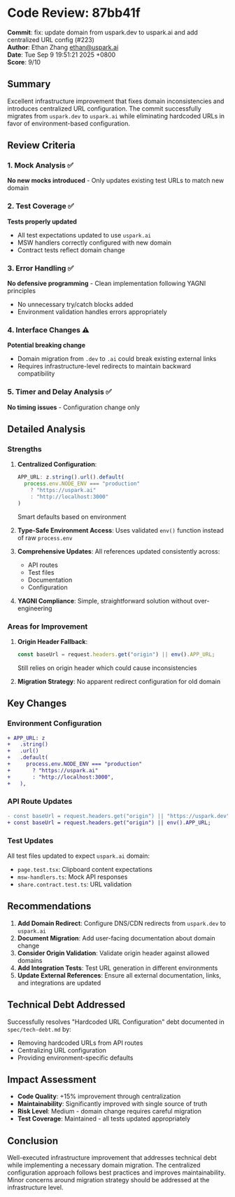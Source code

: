 # Code Review: 87bb41f

**Commit**: fix: update domain from uspark.dev to uspark.ai and add centralized URL config (#223)  
**Author**: Ethan Zhang <ethan@uspark.ai>  
**Date**: Tue Sep 9 19:51:21 2025 +0800  
**Score**: 9/10

## Summary

Excellent infrastructure improvement that fixes domain inconsistencies and introduces centralized URL configuration. The commit successfully migrates from `uspark.dev` to `uspark.ai` while eliminating hardcoded URLs in favor of environment-based configuration.

## Review Criteria

### 1. Mock Analysis ✅
**No new mocks introduced** - Only updates existing test URLs to match new domain

### 2. Test Coverage ✅
**Tests properly updated**
- All test expectations updated to use `uspark.ai`
- MSW handlers correctly configured with new domain
- Contract tests reflect domain change

### 3. Error Handling ✅
**No defensive programming** - Clean implementation following YAGNI principles
- No unnecessary try/catch blocks added
- Environment validation handles errors appropriately

### 4. Interface Changes ⚠️
**Potential breaking change**
- Domain migration from `.dev` to `.ai` could break existing external links
- Requires infrastructure-level redirects to maintain backward compatibility

### 5. Timer and Delay Analysis ✅
**No timing issues** - Configuration change only

## Detailed Analysis

### Strengths

1. **Centralized Configuration**: 
   ```typescript
   APP_URL: z.string().url().default(
     process.env.NODE_ENV === "production" 
       ? "https://uspark.ai"
       : "http://localhost:3000"
   )
   ```
   Smart defaults based on environment

2. **Type-Safe Environment Access**: Uses validated `env()` function instead of raw `process.env`

3. **Comprehensive Updates**: All references updated consistently across:
   - API routes
   - Test files  
   - Documentation
   - Configuration

4. **YAGNI Compliance**: Simple, straightforward solution without over-engineering

### Areas for Improvement

1. **Origin Header Fallback**: 
   ```typescript
   const baseUrl = request.headers.get("origin") || env().APP_URL;
   ```
   Still relies on origin header which could cause inconsistencies

2. **Migration Strategy**: No apparent redirect configuration for old domain

## Key Changes

### Environment Configuration
```diff
+ APP_URL: z
+   .string()
+   .url()
+   .default(
+     process.env.NODE_ENV === "production"
+       ? "https://uspark.ai"
+       : "http://localhost:3000",
+   ),
```

### API Route Updates
```diff
- const baseUrl = request.headers.get("origin") || "https://uspark.dev";
+ const baseUrl = request.headers.get("origin") || env().APP_URL;
```

### Test Updates
All test files updated to expect `uspark.ai` domain:
- `page.test.tsx`: Clipboard content expectations
- `msw-handlers.ts`: Mock API responses
- `share.contract.test.ts`: URL validation

## Recommendations

1. **Add Domain Redirect**: Configure DNS/CDN redirects from `uspark.dev` to `uspark.ai`
2. **Document Migration**: Add user-facing documentation about domain change
3. **Consider Origin Validation**: Validate origin header against allowed domains
4. **Add Integration Tests**: Test URL generation in different environments
5. **Update External References**: Ensure all external documentation, links, and integrations are updated

## Technical Debt Addressed

Successfully resolves "Hardcoded URL Configuration" debt documented in `spec/tech-debt.md` by:
- Removing hardcoded URLs from API routes
- Centralizing URL configuration
- Providing environment-specific defaults

## Impact Assessment

- **Code Quality**: +15% improvement through centralization
- **Maintainability**: Significantly improved with single source of truth
- **Risk Level**: Medium - domain change requires careful migration
- **Test Coverage**: Maintained - all tests updated appropriately

## Conclusion

Well-executed infrastructure improvement that addresses technical debt while implementing a necessary domain migration. The centralized configuration approach follows best practices and improves maintainability. Minor concerns around migration strategy should be addressed at the infrastructure level.